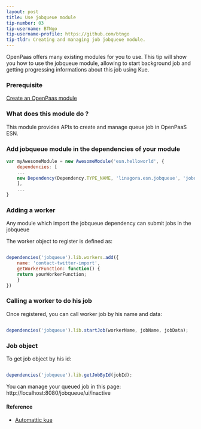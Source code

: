 ```yaml
---
layout: post
title: Use jobqueue module
tip-number: 03
tip-username: BTNgo
tip-username-profile: https://github.com/btngo
tip-tldr: Creating and managing job jobqueue module.
---
```


OpenPaas offers many existing modules for you to use. This tip will show you how to use the jobqueue module, allowing to start background job and getting progressing informations about this job using Kue.

### Prerequisite
[Create an OpenPaas module](https://github.com/linagora/openpaas-tip-of-the-day/blob/gh-pages/_posts/2016-2-2-create-a-new-module.md)

### What does this module do ?

This module provides APIs to create and manage queue job in OpenPaaS ESN.

### Add jobqueue module in the dependencies of your module

```javascript
var myAwesomeModule = new AwesomeModule('esn.helloworld', {
    dependencies: [
    ...
    new Dependency(Dependency.TYPE_NAME, 'linagora.esn.jobqueue', 'jobqueue')
    ],
    ...
}
```

### Adding a worker

Any module which import the jobqueue dependency can submit jobs in the jobqueue

The worker object to register is defined as:

```javascript

dependencies('jobqueue').lib.workers.add({
    name: 'contact-twitter-import',
    getWorkerFunction: function() {
    return yourWorkerFunction;
    }
})

```

### Calling a worker to do his job

Once registered, you can call worker job by his name and data:

```javascript

dependencies('jobqueue').lib.startJob(workerName, jobName, jobData);

```

### Job object

To get job object by his id:

```javascript

dependencies('jobqueue').lib.getJobById(jobId);

```

You can manage your queued job in this page: http://localhost:8080/jobqueue/ui/inactive

#### Reference

- [Automattic kue](https://github.com/Automattic/kue)
